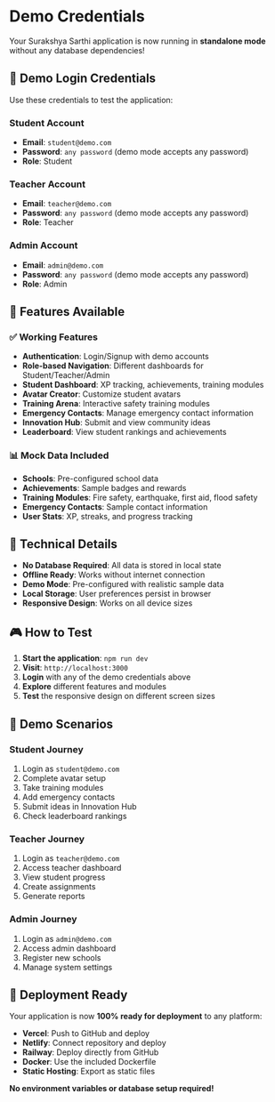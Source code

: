 # Demo Credentials

Your Surakshya Sarthi application is now running in **standalone mode** without any database dependencies!

## 🎯 Demo Login Credentials

Use these credentials to test the application:

### Student Account
- **Email**: `student@demo.com`
- **Password**: `any password` (demo mode accepts any password)
- **Role**: Student

### Teacher Account
- **Email**: `teacher@demo.com`
- **Password**: `any password` (demo mode accepts any password)
- **Role**: Teacher

### Admin Account
- **Email**: `admin@demo.com`
- **Password**: `any password` (demo mode accepts any password)
- **Role**: Admin

## 🚀 Features Available

### ✅ Working Features
- **Authentication**: Login/Signup with demo accounts
- **Role-based Navigation**: Different dashboards for Student/Teacher/Admin
- **Student Dashboard**: XP tracking, achievements, training modules
- **Avatar Creator**: Customize student avatars
- **Training Arena**: Interactive safety training modules
- **Emergency Contacts**: Manage emergency contact information
- **Innovation Hub**: Submit and view community ideas
- **Leaderboard**: View student rankings and achievements

### 📊 Mock Data Included
- **Schools**: Pre-configured school data
- **Achievements**: Sample badges and rewards
- **Training Modules**: Fire safety, earthquake, first aid, flood safety
- **Emergency Contacts**: Sample contact information
- **User Stats**: XP, streaks, and progress tracking

## 🔧 Technical Details

- **No Database Required**: All data is stored in local state
- **Offline Ready**: Works without internet connection
- **Demo Mode**: Pre-configured with realistic sample data
- **Local Storage**: User preferences persist in browser
- **Responsive Design**: Works on all device sizes

## 🎮 How to Test

1. **Start the application**: `npm run dev`
2. **Visit**: `http://localhost:3000`
3. **Login** with any of the demo credentials above
4. **Explore** different features and modules
5. **Test** the responsive design on different screen sizes

## 📱 Demo Scenarios

### Student Journey
1. Login as `student@demo.com`
2. Complete avatar setup
3. Take training modules
4. Add emergency contacts
5. Submit ideas in Innovation Hub
6. Check leaderboard rankings

### Teacher Journey
1. Login as `teacher@demo.com`
2. Access teacher dashboard
3. View student progress
4. Create assignments
5. Generate reports

### Admin Journey
1. Login as `admin@demo.com`
2. Access admin dashboard
3. Register new schools
4. Manage system settings

## 🚀 Deployment Ready

Your application is now **100% ready for deployment** to any platform:

- **Vercel**: Push to GitHub and deploy
- **Netlify**: Connect repository and deploy
- **Railway**: Deploy directly from GitHub
- **Docker**: Use the included Dockerfile
- **Static Hosting**: Export as static files

**No environment variables or database setup required!**
